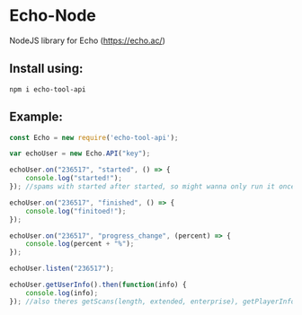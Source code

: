 # Echo-Node
NodeJS library for Echo (https://echo.ac/)

## Install using:
`npm i echo-tool-api`

## Example:
```javascript
const Echo = new require('echo-tool-api');

var echoUser = new Echo.API("key");

echoUser.on("236517", "started", () => {
    console.log("started!");
}); //spams with started after started, so might wanna only run it once

echoUser.on("236517", "finished", () => {
    console.log("finitoed!");
});

echoUser.on("236517", "progress_change", (percent) => {
    console.log(percent + "%");
});

echoUser.listen("236517");

echoUser.getUserInfo().then(function(info) {
    console.log(info);
}); //also theres getScans(length, extended, enterprise), getPlayerInfo(player), and refreshPin(), getPinInfo() for enterprises
```
